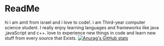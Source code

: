 # ReadMe

hi i am amit from israel and i love to code!.
i am Third-year computer science student. 
I really enjoy learning languages and frameworks like java ,javaScript and c++. 
love to experience new things in code and learn new stuff from every source that Exists. 
[![Anurag's GitHub stats](https://github-readme-stats.vercel.app/api?username=amitbasat2212)](https://github.com/anuraghazra/github-readme-stats)


